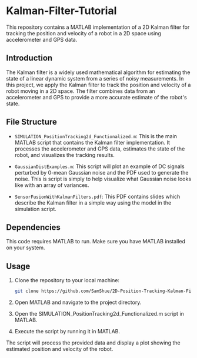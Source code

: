 # Kalman-Filter-Tutorial

This repository contains a MATLAB implementation of a 2D Kalman filter for tracking the position and velocity of a robot in a 2D space using accelerometer and GPS data.

## Introduction

The Kalman filter is a widely used mathematical algorithm for estimating the state of a linear dynamic system from a series of noisy measurements. In this project, we apply the Kalman filter to track the position and velocity of a robot moving in a 2D space. The filter combines data from an accelerometer and GPS to provide a more accurate estimate of the robot's state.

## File Structure

- `SIMULATION_PositionTracking2d_Functionalized.m`: This is the main MATLAB script that contains the Kalman filter implementation. It processes the accelerometer and GPS data, estimates the state of the robot, and visualizes the tracking results.

- `GaussianDistExamples.m`: This script will plot an example of DC signals perturbed by 0-mean Gaussian noise and the PDF used to generate the noise. This is script is simply to help visualize what Gaussian noise looks like with an array of variances.

- `SensorFusionWithKalmanFilters.pdf`: This PDF contains slides which describe the Kalman filter in a simple way using the model in the simulation script.

## Dependencies

This code requires MATLAB to run. Make sure you have MATLAB installed on your system.

## Usage

1. Clone the repository to your local machine:

   ```bash
   git clone https://github.com/SamShue/2D-Position-Tracking-Kalman-Filter.git

2. Open MATLAB and navigate to the project directory.

3. Open the SIMULATION_PositionTracking2d_Functionalized.m script in MATLAB.

4. Execute the script by running it in MATLAB.

The script will process the provided data and display a plot showing the estimated position and velocity of the robot.